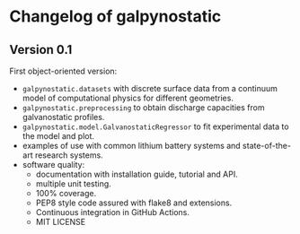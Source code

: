 # Changelog of galpynostatic

## Version 0.1

First object-oriented version:

- `galpynostatic.datasets` with discrete surface data from a continuum model of computational physics for different geometries.
- `galpynostatic.preprocessing` to obtain discharge capacities from galvanostatic profiles.
- `galpynostatic.model.GalvanostaticRegressor` to fit experimental data to the model and plot.
- examples of use with common lithium battery systems and state-of-the-art research systems.
- software quality:
    - documentation with installation guide, tutorial and API.
    - multiple unit testing.
    - 100% coverage.
    - PEP8 style code assured with flake8 and extensions.
    - Continuous integration in GitHub Actions.
    - MIT LICENSE
